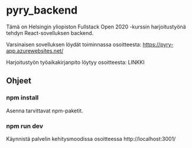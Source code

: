 # pyry_backend

Tämä on Helsingin yliopiston Fullstack Open 2020 -kurssin harjoitustyönä tehdyn React-sovelluksen backend.

Varsinaisen sovelluksen löydät toiminnassa osoitteesta: https://pyry-app.azurewebsites.net/

Harjoitustyön työaikakirjanpito löytyy osoitteesta: LINKKI

## Ohjeet

### npm install

Asenna tarvittavat npm-paketit.

### npm run dev

Käynnistä palvelin kehitysmoodissa osoitteessa http://localhost:3001/
